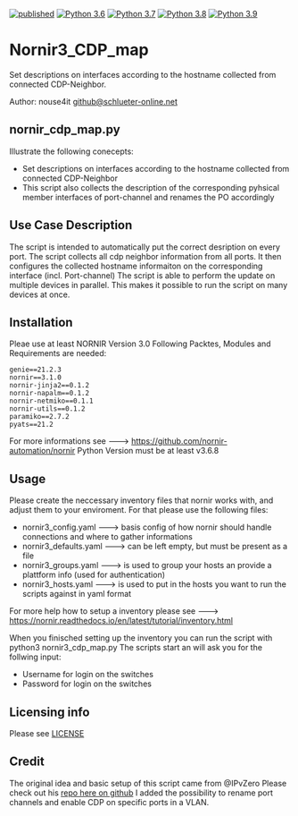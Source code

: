 [![published](https://static.production.devnetcloud.com/codeexchange/assets/images/devnet-published.svg)](https://developer.cisco.com/codeexchange/github/repo/nouse4it/Nornir3_CDP_map)
[![Python 3.6](https://img.shields.io/badge/python-3.6-blue.svg)](https://www.python.org/downloads/release/python-360/)
[![Python 3.7](https://img.shields.io/badge/python-3.7-blue.svg)](https://www.python.org/downloads/release/python-370/)
[![Python 3.8](https://img.shields.io/badge/python-3.8-blue.svg)](https://www.python.org/downloads/release/python-380/)
[![Python 3.9](https://img.shields.io/badge/python-3.9-blue.svg)](https://www.python.org/downloads/release/python-390/)

# Nornir3_CDP_map
Set descriptions on interfaces according to the hostname collected from connected CDP-Neighbor.

Author: nouse4it <github@schlueter-online.net>

## nornir_cdp_map.py
Illustrate the following conecepts:
- Set descriptions on interfaces according to the hostname collected from connected CDP-Neighbor
- This script also collects the description of the corresponding pyhsical member interfaces of port-channel and renames the PO accordingly

## Use Case Description

The script is intended to automatically put the correct desription on every port.
The script collects all cdp neighbor information from all ports.
It then configures the collected hostname informaiton on the corresponding interface (incl. Port-channel)
The script is able to perform the update on multiple devices in parallel. This makes it possible to run the script on many devices at once.

## Installation
Pleae use at least NORNIR Version 3.0
Following Packtes, Modules and Requirements are needed:
    
    genie==21.2.3
    nornir==3.1.0
    nornir-jinja2==0.1.2
    nornir-napalm==0.1.2
    nornir-netmiko==0.1.1
    nornir-utils==0.1.2
    paramiko==2.7.2
    pyats==21.2
    
For more informations see ---> https://github.com/nornir-automation/nornir
Python Version must be at least v3.6.8
## Usage
Please create the neccessary inventory files that nornir works with, and adjust them to your enviroment.
For that please use the following files:

* nornir3_config.yaml     ---> basis config of how nornir should handle connections and where to gather informations
* nornir3_defaults.yaml   ---> can be left empty, but must be present as a file
* nornir3_groups.yaml     ---> is used to group your hosts an provide a plattform info (used for authentication)
* nornir3_hosts.yaml      ---> is used to put in the hosts you want to run the scripts against in yaml format
    
For more help how to setup a inventory please see ---> https://nornir.readthedocs.io/en/latest/tutorial/inventory.html

When you finisched setting up the inventory you can run the script with python3 nornir3_cdp_map.py
The scripts start an will ask you for the follwing input:
    
* Username for login on the switches
* Password for login on the switches

## Licensing info

Please see [LICENSE](https://github.com/nouse4it/netmiko_IOS_Update/blob/master/LICENSE)

## Credit
The original idea and basic setup of this script came from @IPvZero 
Please check out his [repo here on github](https://github.com/IPvZero/cdp-map) 
I added the possibility to rename port channels and enable CDP on specific ports in a VLAN.

